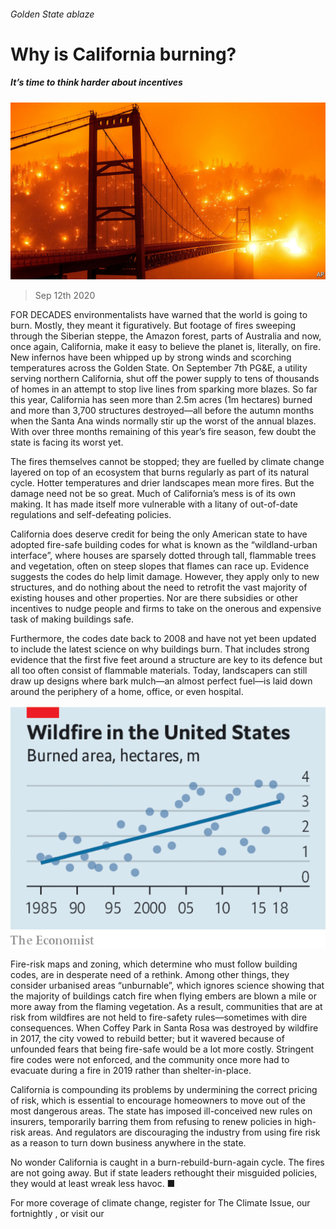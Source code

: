###### Golden State ablaze

# Why is California burning? 

##### It’s time to think harder about incentives 

![image](images/20200912_LDP501.jpg) 

> Sep 12th 2020 

FOR DECADES environmentalists have warned that the world is going to burn. Mostly, they meant it figuratively. But footage of fires sweeping through the Siberian steppe, the Amazon forest, parts of Australia and now, once again, California, make it easy to believe the planet is, literally, on fire. New infernos have been whipped up by strong winds and scorching temperatures across the Golden State. On September 7th PG&amp;E, a utility serving northern California, shut off the power supply to tens of thousands of homes in an attempt to stop live lines from sparking more blazes. So far this year, California has seen more than 2.5m acres (1m hectares) burned and more than 3,700 structures destroyed—all before the autumn months when the Santa Ana winds normally stir up the worst of the annual blazes. With over three months remaining of this year’s fire season, few doubt the state is facing its worst yet.

The fires themselves cannot be stopped; they are fuelled by climate change layered on top of an ecosystem that burns regularly as part of its natural cycle. Hotter temperatures and drier landscapes mean more fires. But the damage need not be so great. Much of California’s mess is of its own making. It has made itself more vulnerable with a litany of out-of-date regulations and self-defeating policies.


California does deserve credit for being the only American state to have adopted fire-safe building codes for what is known as the “wildland-urban interface”, where houses are sparsely dotted through tall, flammable trees and vegetation, often on steep slopes that flames can race up. Evidence suggests the codes do help limit damage. However, they apply only to new structures, and do nothing about the need to retrofit the vast majority of existing houses and other properties. Nor are there subsidies or other incentives to nudge people and firms to take on the onerous and expensive task of making buildings safe.

Furthermore, the codes date back to 2008 and have not yet been updated to include the latest science on why buildings burn. That includes strong evidence that the first five feet around a structure are key to its defence but all too often consist of flammable materials. Today, landscapers can still draw up designs where bark mulch—an almost perfect fuel—is laid down around the periphery of a home, office, or even hospital.

![image](images/20200912_LDC500_0.png) 


Fire-risk maps and zoning, which determine who must follow building codes, are in desperate need of a rethink. Among other things, they consider urbanised areas “unburnable”, which ignores science showing that the majority of buildings catch fire when flying embers are blown a mile or more away from the flaming vegetation. As a result, communities that are at risk from wildfires are not held to fire-safety rules—sometimes with dire consequences. When Coffey Park in Santa Rosa was destroyed by wildfire in 2017, the city vowed to rebuild better; but it wavered because of unfounded fears that being fire-safe would be a lot more costly. Stringent fire codes were not enforced, and the community once more had to evacuate during a fire in 2019 rather than shelter-in-place.

California is compounding its problems by undermining the correct pricing of risk, which is essential to encourage homeowners to move out of the most dangerous areas. The state has imposed ill-conceived new rules on insurers, temporarily barring them from refusing to renew policies in high-risk areas. And regulators are discouraging the industry from using fire risk as a reason to turn down business anywhere in the state.

No wonder California is caught in a burn-rebuild-burn-again cycle. The fires are not going away. But if state leaders rethought their misguided policies, they would at least wreak less havoc. ■

For more coverage of climate change, register for The Climate Issue, our fortnightly , or visit our 

